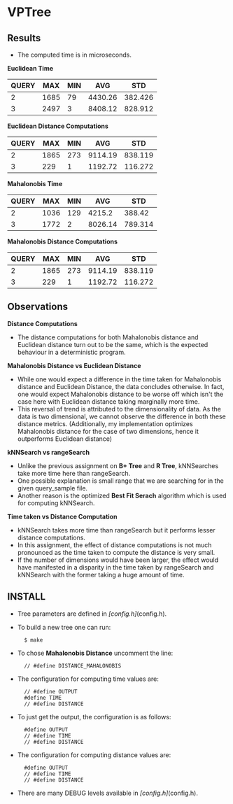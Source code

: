 # VPTree

## Results
- The computed time is in microseconds.

**Euclidean Time**

QUERY | MAX  | MIN | AVG     | STD
------|------|-----|---------|--------
2     | 1685 | 79  | 4430.26 | 382.426
3     | 2497 | 3   | 8408.12 | 828.912

**Euclidean Distance Computations**

QUERY  | MAX    | MIN   | AVG       | STD
------ | ------ | ----- | --------- | --------
2      | 1865   | 273   | 9114.19   | 838.119
3      | 229    | 1     | 1192.72   | 116.272


**Mahalonobis Time**

QUERY  | MAX    | MIN   | AVG       | STD
------ | ------ | ----- | --------- | --------
2      | 1036   | 129   | 4215.2    | 388.42
3      | 1772   | 2     | 8026.14   | 789.314

**Mahalonobis Distance Computations**

QUERY  | MAX    | MIN   | AVG       | STD
------ | ------ | ----- | --------- | --------
2      | 1865   | 273   | 9114.19   | 838.119
3      | 229    | 1     | 1192.72   | 116.272

## Observations

**Distance Computations**
- The distance computations for both Mahalonobis distance and Euclidean distance turn out to be the same, which is the expected behaviour in a deterministic program.

**Mahalonobis Distance vs Euclidean Distance**
- While one would expect a difference in the time taken for Mahalonobis distance and Euclidean Distance, the data concludes otherwise. In fact, one would expect Mahalonobis distance to be worse off which isn't the case here with Euclidean distance taking marginally more time.
- This reversal of trend is attributed to the dimensionality of data. As the data is two dimensional, we cannot observe the difference in both these distance metrics. (Additionally, my implementation optimizes Mahalonobis distance for the case of two dimensions, hence it outperforms Euclidean distance)

**kNNSearch vs rangeSearch**
- Unlike the previous assignment on **B+ Tree** and **R Tree**, kNNSearches take more time here than rangeSearch.
- One possible explanation is small range that we are searching for in the given query_sample file.
- Another reason is the optimized **Best Fit Serach** algorithm which is used for computing kNNSearch.

**Time taken vs Distance Computation**
- kNNSearch takes more time than rangeSearch but it performs lesser distance computations.
- In this assignment, the effect of distance computations is not much pronounced as the time taken to compute the distance is very small.
- If the number of dimensions would have been larger, the effect would have manifested in a disparity in the time taken by rangeSearch and kNNSearch with the former taking a huge amount of time.

## INSTALL

- Tree parameters are defined in *[config.h]*(config.h).

- To build a new tree one can run:

        $ make

- To chose **Mahalonobis Distance** uncomment the line:

        // #define DISTANCE_MAHALONOBIS

- The configuration for computing time values are:

        // #define OUTPUT
        #define TIME
        // #define DISTANCE

- To just get the output, the configuration is as follows:

        #define OUTPUT
        // #define TIME
        // #define DISTANCE

- The configuration for computing distance values are:

        #define OUTPUT
        // #define TIME
        // #define DISTANCE

- There are many DEBUG levels available in *[config.h]*(config.h).

